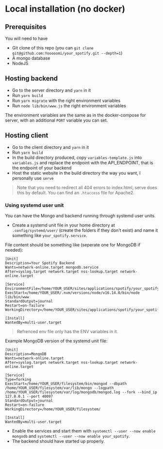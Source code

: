 # Local installation (no docker)

## Prerequisites

You will need to have

- Git clone of this repo (you can `git clone git@github.com:Yooooomi/your_spotify.git --depth=1`)
- A mongo database
- NodeJS

## Hosting backend

- Go to the server directory and `yarn` in it
- Run `yarn build`
- Run `yarn migrate` with the right environment variables
- Run `node lib/bin/www.js` the right environment variables

The environment variables are the same as in the docker-compose for server, with an additional `PORT` variable you can set.

## Hosting client

- Go to the client directory and `yarn` in it
- Run `yarn build`
- In the build directory produced, copy `variables-template.js` into `variables.js` and replace the endpoint with the API_ENDPOINT, that is the endpoint of your backend
- Host the static website in the build directory the way you want, I personally use `serve`

> Note that you need to redirect all 404 errors to index.html, serve does this by default.
> You can find an `.htaccess` file for Apache2.

### Using systemd user unit

You can have the Mongo and backend running through systemd user units.

- Create a systemd unit file in your home directory at `.config/systemd/user/` (create the folders if they don't exist) and name it something like `your_spotify.service`.

File content should be something like (seperate one for MongoDB if needed):

```
[Unit]
Description=Your Spotify Backend
Wants=network-online.target mongodb.service
After=syslog.target network.target nss-lookup.target network-online.target

[Service]
EnvironmentFile=/home/YOUR_USER/sites/applications/spotify/your_spotify/server/.env
ExecStart=/home/YOUR_USER/.nvm/versions/node/v16.14.0/bin/node lib/bin/www
StandardOutput=journal
Restart=on-failure
WorkingDirectory=/home/YOUR_USER/sites/applications/spotify/your_spotify/server

[Install]
WantedBy=multi-user.target
```

> Refrenced env file only has the ENV variables in it.

Example MongoDB version of the systemd unit file:

```
[Unit]
Description=MongoDB
Wants=network-online.target
After=syslog.target network.target nss-lookup.target network-online.target

[Service]
Type=forking
ExecStart=/home/YOUR_USER/filesystem/bin/mongod --dbpath /home/YOUR_USER/filesystem/var/lib/mongo --logpath /home/YOUR_USER/filesystem/var/log/mongodb/mongod.log --fork --bind_ip 127.0.0.1 --port 40097
StandardOutput=journal
Restart=on-failure
WorkingDirectory=/home/YOUR_USER/filesystem/

[Install]
WantedBy=multi-user.target
```

- Enable the services and start them with `systemctl --user --now enable mongodb` and `systemctl --user --now enable your_spotify`.
- The backend should have started up properly.
